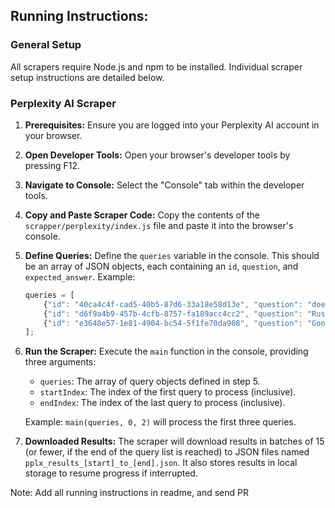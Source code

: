 ## Running Instructions:

### General Setup

All scrapers require Node.js and npm to be installed.  Individual scraper setup instructions are detailed below.

### Perplexity AI Scraper

1. **Prerequisites:**  Ensure you are logged into your Perplexity AI account in your browser.

2. **Open Developer Tools:** Open your browser's developer tools by pressing F12.

3. **Navigate to Console:** Select the "Console" tab within the developer tools.

4. **Copy and Paste Scraper Code:** Copy the contents of the `scrapper/perplexity/index.js` file and paste it into the browser's console.

5. **Define Queries:** Define the `queries` variable in the console. This should be an array of JSON objects, each containing an `id`, `question`, and `expected_answer`.  Example:

   ```javascript
   queries = [
       {"id": "40ca4c4f-cad5-40b5-87d6-33a18e58d13e", "question": "does airbus manufacture the nh90 helicopter", "expected_answer": "This question is somewhat misleading. While Airbus is involved with the NH90, it does not directly manufacture it. Airbus owns 62.5% of NHIndustries, the joint venture that produces the NH90. Saying Airbus manufactures it directly would be an oversimplification."},
       {"id": "d6f9a4b9-457b-4cfb-8757-fa189acc4cc2", "question": "Russian attack on Kyiv Oblast casualties", "expected_answer": "The Russian attack on Kyiv Oblast killed 2 people, including a 4-year-old boy."},
       {"id": "e3648e57-1e81-4904-bc54-5f1fe70da908", "question": "Gone with the Wind production cost", "expected_answer": "The production cost of 'Gone with the Wind' was reported to be between $3.9 million and $4.25 million."}
   ];
   ```

6. **Run the Scraper:** Execute the `main` function in the console, providing three arguments:

   * `queries`: The array of query objects defined in step 5.
   * `startIndex`: The index of the first query to process (inclusive).
   * `endIndex`: The index of the last query to process (inclusive).

   Example: `main(queries, 0, 2)` will process the first three queries.


7. **Downloaded Results:** The scraper will download results in batches of 15 (or fewer, if the end of the query list is reached) to JSON files named `pplx_results_[start]_to_[end].json`.  It also stores results in local storage to resume progress if interrupted.



Note:
Add all running instructions in readme, and send PR
